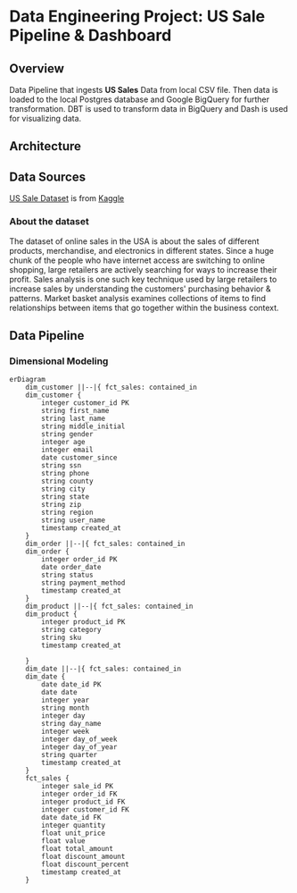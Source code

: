 # Data Engineering Project: US Sale Pipeline & Dashboard

## Overview
Data Pipeline that ingests **US Sales** Data from local CSV file. Then data is loaded to the local 
Postgres database and Google BigQuery for further transformation. DBT is used to transform data
in BigQuery and Dash is used for visualizing data.
## Architecture
## Data Sources
[US Sale Dataset](https://www.kaggle.com/datasets/ytgangster/online-sales-in-usa) is from [Kaggle](www.kaggle.com)
### About the dataset
The dataset of online sales in the USA is about the sales of different products, merchandise, and electronics in different states.
Since a huge chunk of the people who have internet access are switching to online shopping, large retailers are 
actively searching for ways to increase their profit. Sales analysis is one such key technique used by large retailers to increase
sales by understanding the customers' purchasing behavior & patterns. Market basket analysis examines collections of items to find
relationships between items that go together within the business context.

## Data Pipeline
### Dimensional Modeling

```mermaid
erDiagram
    dim_customer ||--|{ fct_sales: contained_in
    dim_customer {
        integer customer_id PK
        string first_name
        string last_name
        string middle_initial
        string gender
        integer age
        integer email
        date customer_since
        string ssn
        string phone
        string county
        string city
        string state
        string zip
        string region
        string user_name
        timestamp created_at
    }
    dim_order ||--|{ fct_sales: contained_in
    dim_order {
        integer order_id PK
        date order_date
        string status
        string payment_method
        timestamp created_at
    }
    dim_product ||--|{ fct_sales: contained_in
    dim_product {
        integer product_id PK
        string category
        string sku
        timestamp created_at

    }
    dim_date ||--|{ fct_sales: contained_in
    dim_date {
        date date_id PK
        date date
        integer year
        string month
        integer day
        string day_name
        integer week
        integer day_of_week
        integer day_of_year
        string quarter
        timestamp created_at
    }
    fct_sales {
        integer sale_id PK
        integer order_id FK
        integer product_id FK
        integer customer_id FK
        date date_id FK
        integer quantity
        float unit_price
        float value
        float total_amount
        float discount_amount
        float discount_percent
        timestamp created_at
    }
```
